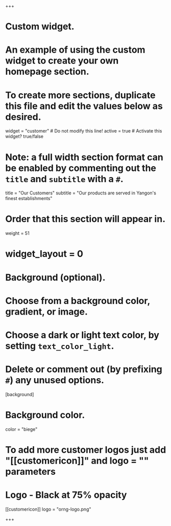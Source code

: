 +++
# Custom widget.
# An example of using the custom widget to create your own homepage section.
# To create more sections, duplicate this file and edit the values below as desired.
widget = "customer"  # Do not modify this line!
active = true  # Activate this widget? true/false

# Note: a full width section format can be enabled by commenting out the `title` and `subtitle` with a `#`.
title = "Our Customers"
subtitle = "Our products are served in Yangon's finest establishments"

# Order that this section will appear in.
weight = 51

# widget_layout = 0

# Background (optional).
#   Choose from a background color, gradient, or image.
#   Choose a dark or light text color, by setting `text_color_light`.
#   Delete or comment out (by prefixing `#`) any unused options.

[background]
  # Background color.
   color = "biege"


# To add more customer logos just add "[[customericon]]" and logo = "" parameters
# Logo - Black at 75% opacity

  [[customericon]]
  logo  = "orng-logo.png"









+++
